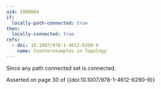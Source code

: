 ```yaml
---
uid: I000064
if:
  locally-path-connected: true
then:
  locally-connected: true
refs:
  - doi: 10.1007/978-1-4612-6290-9
    name: Counterexamples in Topology
---
```

Since any path connected set is connected.

Asserted on page 30 of {{doi:10.1007/978-1-4612-6290-9}}
